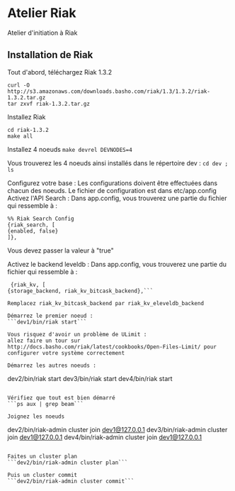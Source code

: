 Atelier Riak
============

Atelier d'initiation à Riak

## Installation de Riak

Tout d'abord, téléchargez Riak 1.3.2
```
curl -O http://s3.amazonaws.com/downloads.basho.com/riak/1.3/1.3.2/riak-1.3.2.tar.gz
tar zxvf riak-1.3.2.tar.gz
```

Installez Riak
```
cd riak-1.3.2
make all
```


Installez 4 noeuds
```make devrel DEVNODES=4```

Vous trouverez les 4 noeuds ainsi installés dans le répertoire dev :
```cd dev ; ls```

Configurez votre base : Les configurations doivent être effectuées dans chacun des noeuds. Le fichier de configuration est dans etc/app.config
Activez l'API Search : Dans app.config, vous trouverez une partie du fichier qui ressemble à :
```
%% Riak Search Config
{riak_search, [
{enabled, false}
]},
```
              
Vous devez passer la valeur à "true"

Activez le backend leveldb : Dans app.config, vous trouverez une partie du fichier qui ressemble à :
```%% Riak KV config
 {riak_kv, [
{storage_backend, riak_kv_bitcask_backend},```

Remplacez riak_kv_bitcask_backend par riak_kv_eleveldb_backend

Démarrez le premier noeud :
```dev1/bin/riak start```

Vous risquez d'avoir un problème de ULimit : 
allez faire un tour sur http://docs.basho.com/riak/latest/cookbooks/Open-Files-Limit/ pour configurer votre système correctement

Démarrez les autres noeuds :
```
dev2/bin/riak start
dev3/bin/riak start
dev4/bin/riak start
```

Vérifiez que tout est bien démarré
```ps aux | grep beam```

Joignez les noeuds
```
dev2/bin/riak-admin cluster join dev1@127.0.0.1
dev3/bin/riak-admin cluster join dev1@127.0.0.1
dev4/bin/riak-admin cluster join dev1@127.0.0.1
```

Faites un cluster plan
```dev2/bin/riak-admin cluster plan```

Puis un cluster commit
```dev2/bin/riak-admin cluster commit```